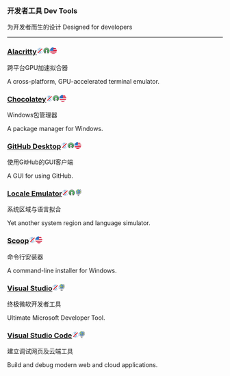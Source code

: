 ### 开发者工具   Dev Tools

为开发者而生的设计   Designed for developers

---

### [Alacritty](https://github.com/jwilm/alacritty)![](/assets/图片2.png)![](/assets/open-source-icon.png)![](/assets/united-states.png)

跨平台GPU加速拟合器

A cross-platform, GPU-accelerated terminal emulator.

### [Chocolatey](https://chocolatey.org/)![](/assets/图片2.png)![](/assets/open-source-icon.png)![](/assets/united-states.png)

Windows包管理器

A package manager for Windows.

### [GitHub Desktop](https://windows.github.com/)![](/assets/图片2.png)![](/assets/open-source-icon.png)![](/assets/united-states.png)

使用GitHub的GUI客户端

A GUI for using GitHub.

### [Locale Emulator](http://xupefei.github.io/Locale-Emulator/)![](/assets/图片2.png)![](/assets/open-source-icon.png)![](/assets/earth-globe.png)

系统区域与语言拟合

Yet another system region and language simulator.

### [Scoop](https://github.com/lukesampson/scoop)![](/assets/图片2.png)![](/assets/united-states.png)

命令行安装器

A command-line installer for Windows.

### [Visual Studio](https://www.visualstudio.com/)![](/assets/图片2.png)![](/assets/earth-globe.png)

终极微软开发者工具

Ultimate Microsoft Developer Tool.

### [Visual Studio Code](https://code.visualstudio.com/)![](/assets/图片2.png)![](/assets/earth-globe.png)

建立调试网页及云端工具

Build and debug modern web and cloud applications.

